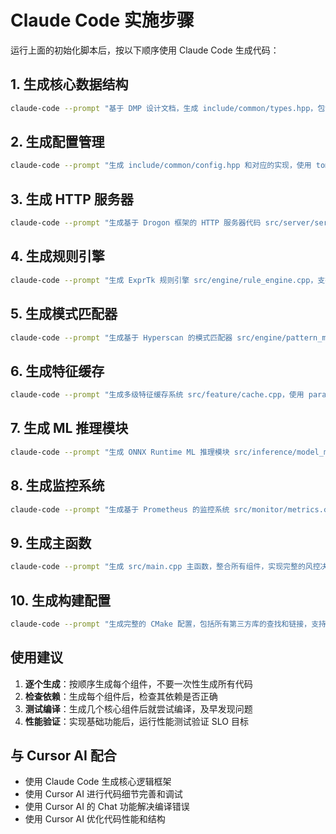 # Claude Code 实施步骤

运行上面的初始化脚本后，按以下顺序使用 Claude Code 生成代码：

## 1. 生成核心数据结构

```bash
claude-code --prompt "基于 DMP 设计文档，生成 include/common/types.hpp，包含 Transaction 结构体和所有核心数据类型定义，使用现代 C++20 特性"
```

## 2. 生成配置管理

```bash
claude-code --prompt "生成 include/common/config.hpp 和对应的实现，使用 toml++ 库解析 TOML 配置文件，包含所有系统配置选项"
```

## 3. 生成 HTTP 服务器

```bash
claude-code --prompt "生成基于 Drogon 框架的 HTTP 服务器代码 src/server/server.cpp 和 src/server/handlers.cpp，实现风控 API 端点，支持 JSON 请求响应"
```

## 4. 生成规则引擎

```bash
claude-code --prompt "生成 ExprTk 规则引擎 src/engine/rule_engine.cpp，支持动态规则加载、JIT 编译和并发执行"
```

## 5. 生成模式匹配器

```bash
claude-code --prompt "生成基于 Hyperscan 的模式匹配器 src/engine/pattern_matcher.cpp，支持正则表达式批量匹配和名单检查"
```

## 6. 生成特征缓存

```bash
claude-code --prompt "生成多级特征缓存系统 src/feature/cache.cpp，使用 parallel-hashmap，实现 L1/L2/L3 缓存架构"
```

## 7. 生成 ML 推理模块

```bash
claude-code --prompt "生成 ONNX Runtime ML 推理模块 src/inference/model_manager.cpp 和 predictor.cpp，支持模型热加载和批量推理"
```

## 8. 生成监控系统

```bash
claude-code --prompt "生成基于 Prometheus 的监控系统 src/monitor/metrics.cpp，包含所有性能指标收集"
```

## 9. 生成主函数

```bash
claude-code --prompt "生成 src/main.cpp 主函数，整合所有组件，实现完整的风控决策流程"
```

## 10. 生成构建配置

```bash
claude-code --prompt "生成完整的 CMake 配置，包括所有第三方库的查找和链接，支持性能优化编译选项"
```

## 使用建议

1. **逐个生成**：按顺序生成每个组件，不要一次性生成所有代码
2. **检查依赖**：生成每个组件后，检查其依赖是否正确
3. **测试编译**：生成几个核心组件后就尝试编译，及早发现问题
4. **性能验证**：实现基础功能后，运行性能测试验证 SLO 目标

## 与 Cursor AI 配合

- 使用 Claude Code 生成核心逻辑框架
- 使用 Cursor AI 进行代码细节完善和调试
- 使用 Cursor AI 的 Chat 功能解决编译错误
- 使用 Cursor AI 优化代码性能和结构